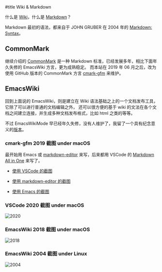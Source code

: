 
#title Wiki & Markdown

什么是 [Wiki](http://baike.baidu.com/view/737.htm)，什么是 [Markdown](https://baike.baidu.com/item/markdown)？

Markdown 最初的语法，都来自于 JOHN GRUBER 在 2004 年的 [Markdown: Syntax](https://daringfireball.net/projects/markdown/syntax)。


## CommonMark

继续介绍的 [CommonMark](http://commonmark.org/) 是一种 Markdown 标准，已经发展多年，相比下面年久失修的 EmacsWiki 方言，更为成熟稳定。
而本站在 2019 年 06 月之后，改为使用 GitHub 版本的 CommonMark 方言 [cmark-gfm](https://github.com/github/cmark-gfm) 来维护。


## EmacsWiki

回到上面说的 EmacsWiki，则是建立在 Wiki 语法基础之上的一个文档发布工具，它除了可以进行普通的文档编辑之外，
还可以很方便的基于 wiki 的文法在各个文档之间建立连接，并生成多种文档发布格式，比如 html 之类的等等。

不过 EmacsWikiMode 早已经年久失修，没有人维护了，我留了一个具有纪念意义的[版本](https://github.com/lalawue/emacs-wiki-mode)。


### cmark-gfm 2019 截图 under macOS

最开始用 Emacs 或 [markdown-editor](https://github.com/jbt/markdown-editor) 来写，后来都用 VSCode 的 [Markdown All in One](https://marketplace.visualstudio.com/items?itemName=yzhang.markdown-all-in-one) 来写了。

 - [使用 VSCode 的截图](images#vscode_markdown_all_in_one.jpg)

 - [使用 markdown-editor 的截图](images#markdown_editor.jpg)

 - [使用 Emacs 的截图](images#md_cmark_syntax.jpg)


### VSCode 2020 截图 under macOS

&#32; ![2020](images#vscode_markdown_all_in_one.jpg)

### EmacsWiki 2018 截图 under macOS

&#32; ![2018](images#emacs-wiki-2018.png)


### EmacsWiki 2004 截图 under Linux

&#32; ![2004](images#emacs-wiki.png)
